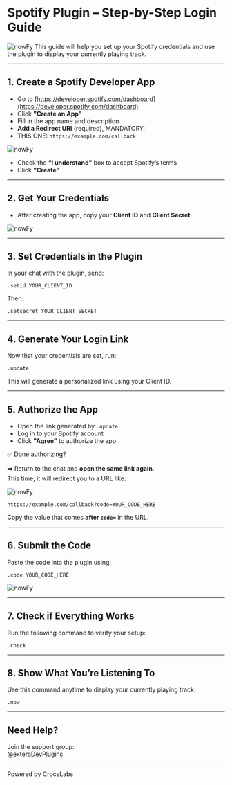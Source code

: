 # Spotify Plugin – Step-by-Step Login Guide
![nowFy](https://github.com/soumaki/nowFy/raw/main/img/nowfy-np.jpg)
This guide will help you set up your Spotify credentials and use the plugin to display your currently playing track.

---

## 1. Create a Spotify Developer App

- Go to [https://developer.spotify.com/dashboard](https://developer.spotify.com/dashboard)
- Click **"Create an App"**
- Fill in the app name and description
- **Add a Redirect URI** (required), MANDATORY:
- THIS ONE: 
  `https://example.com/callback`

![nowFy](https://github.com/soumaki/nowFy/blob/main/img/callback.png)

- Check the **“I understand”** box to accept Spotify’s terms
- Click **"Create"**

---

## 2. Get Your Credentials

- After creating the app, copy your **Client ID** and **Client Secret**

![nowFy](https://github.com/soumaki/nowFy/blob/main/img/ClientID.png)

---

## 3. Set Credentials in the Plugin

In your chat with the plugin, send:

```
.setid YOUR_CLIENT_ID
```
Then:

```
.setsecret YOUR_CLIENT_SECRET
```

---

## 4. Generate Your Login Link

Now that your credentials are set, run:

```
.update
```

This will generate a personalized link using your Client ID.

---

## 5. Authorize the App

- Open the link generated by `.update`
- Log in to your Spotify account
- Click **"Agree"** to authorize the app

✅ Done authorizing?

➡️ Return to the chat and **open the same link again**.  
This time, it will redirect you to a URL like:

![nowFy](https://github.com/soumaki/nowFy/blob/main/img/App.png)

```
https://example.com/callback?code=YOUR_CODE_HERE
```

Copy the value that comes **after `code=`** in the URL.

---

## 6. Submit the Code

Paste the code into the plugin using:

```
.code YOUR_CODE_HERE
```
![nowFy](https://github.com/soumaki/nowFy/blob/main/img/code.png)

---

## 7. Check if Everything Works

Run the following command to verify your setup:

```
.check
```

---

## 8. Show What You’re Listening To

Use this command anytime to display your currently playing track:

```
.now
```

---

## Need Help?

Join the support group:  
[@exteraDevPlugins](https://t.me/exteraDevPlugins)

---

Powered by CrocsLabs
